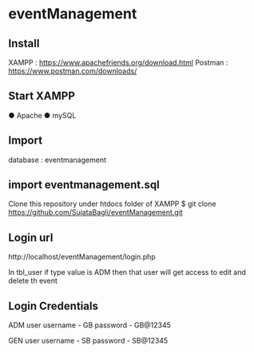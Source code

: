# eventManagement

## Install
XAMPP : https://www.apachefriends.org/download.html Postman : https://www.postman.com/downloads/

## Start XAMPP
● Apache ● mySQL

## Import

database : eventmanagement

## import eventmanagement.sql 

Clone this repository under htdocs folder of XAMPP
$ git clone https://github.com/SujataBagli/eventManagement.git

## Login url
http://localhost/eventManagement/login.php

In tbl_user if type value is ADM then that user will get access to edit and delete th event

## Login Credentials
ADM user
username - GB
password  - GB@12345

GEN user
username - SB
password  - SB@12345

